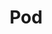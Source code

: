 ---
title: "Pod"
description: "Building blocks for running containers"
courseTitle: "Pod"
weight: 6
banner: "/98e16360-a366-4b78-8e0a-031da07fdacb/images/pod.png"
---